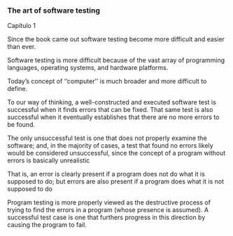 ### The art of software testing

Capítulo 1 

Since the book came out software testing become more difficult and easier than ever.

Software testing is more difficult because of the vast array of programming languages, operating systems, and hardware platforms.

Today’s concept of ‘‘computer’’ is much broader and more difficult to define.

To our way of thinking, a well-constructed and executed software test is successful when it finds errors that can be fixed. That same test is also successful when it eventually establishes that there are no more errors to be found.

The only unsuccessful test is one that does not properly examine the software; and, in the majority of cases, a test that found no errors likely would be considered unsuccessful, since the concept of a program without errors is basically unrealistic

That is, an error is clearly present if a program does not do what it is supposed to do; but errors are also present if a program does what it is not supposed to do

Program testing is more properly viewed as the destructive process of trying to find the errors in a program (whose presence is assumed). A successful test case is one that furthers progress in this direction by causing the program to fail.